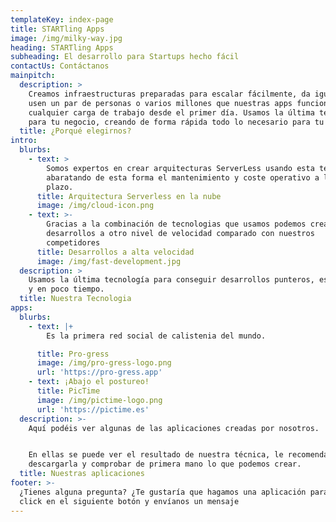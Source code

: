 ```yaml
---
templateKey: index-page
title: STARTling Apps
image: /img/milky-way.jpg
heading: STARTling Apps
subheading: El desarrollo para Startups hecho fácil
contactUs: Contáctanos
mainpitch:
  description: >
    Creamos infraestructuras preparadas para escalar fácilmente, da igual que la
    usen un par de personas o varios millones que nuestras apps funcionaran para
    cualquier carga de trabajo desde el primer día. Usamos la última tecnología
    para tu negocio, creando de forma rápida todo lo necesario para tu Startup
  title: ¿Porqué elegirnos?
intro:
  blurbs:
    - text: >
        Somos expertos en crear arquitecturas ServerLess usando esta tecnología
        abaratando de esta forma el mantenimiento y coste operativo a largo
        plazo.
      title: Arquitectura Serverless en la nube
      image: /img/cloud-icon.png
    - text: >-
        Gracias a la combinación de tecnologias que usamos podemos crear
        desarrollos a otro nivel de velocidad comparado con nuestros
        competidores
      title: Desarrollos a alta velocidad
      image: /img/fast-development.jpg
  description: >
    Usamos la última tecnología para conseguir desarrollos punteros, escalables
    y en poco tiempo.
  title: Nuestra Tecnologia
apps:
  blurbs:
    - text: |+
        Es la primera red social de calistenia del mundo.

      title: Pro-gress
      image: /img/pro-gress-logo.png
      url: 'https://pro-gress.app'
    - text: ¡Abajo el postureo!
      title: PicTime
      image: /img/pictime-logo.png
      url: 'https://pictime.es'
  description: >-
    Aquí podéis ver algunas de las aplicaciones creadas por nosotros.


    En ellas se puede ver el resultado de nuestra técnica, le recomendamos
    descargarla y comprobar de primera mano lo que podemos crear.
  title: Nuestras aplicaciones
footer: >-
  ¿Tienes alguna pregunta? ¿Te gustaría que hagamos una aplicación para tí? Haz
  click en el siguiente botón y envíanos un mensaje
---
```


